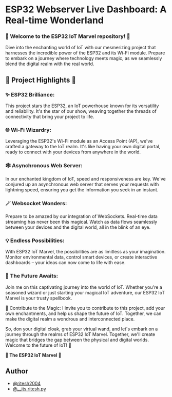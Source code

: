 
# ESP32 Webserver Live Dashboard: A Real-time Wonderland

### 🌟 Welcome to the ESP32 IoT Marvel repository! 🌟

Dive into the enchanting world of IoT with our mesmerizing project that harnesses the incredible power of the ESP32 and its Wi-Fi module. Prepare to embark on a journey where technology meets magic, as we seamlessly blend the digital realm with the real world.


## 🚀 Project Highlights 🚀

### ✨ ESP32 Brilliance: 
This project stars the ESP32, an IoT powerhouse known for its versatility and reliability. It's the star of our show, weaving together the threads of connectivity that bring your project to life.

### 🌐 Wi-Fi Wizardry: 
Leveraging the ESP32's Wi-Fi module as an Access Point (AP), we've crafted a gateway to the IoT realm. It's like having your own digital portal, ready to connect with your devices from anywhere in the world.

### 🕸️ Asynchronous Web Server: 
In our enchanted kingdom of IoT, speed and responsiveness are key. We've conjured up an asynchronous web server that serves your requests with lightning speed, ensuring you get the information you seek in an instant.

### 🪄 Websocket Wonders: 
Prepare to be amazed by our integration of WebSockets. Real-time data streaming has never been this magical. Watch as data flows seamlessly between your devices and the digital world, all in the blink of an eye.

### 💡 Endless Possibilities: 
With ESP32 IoT Marvel, the possibilities are as limitless as your imagination. Monitor environmental data, control smart devices, or create interactive dashboards – your ideas can now come to life with ease.

### 🌈 The Future Awaits: 
Join me on this captivating journey into the world of IoT. Whether you're a seasoned wizard or just starting your magical IoT adventure, our ESP32 IoT Marvel is your trusty spellbook.

🌌 Contribute to the Magic: I invite you to contribute to this project, add your own enchantments, and help us shape the future of IoT. Together, we can make the digital realm a wondrous and interconnected place.

So, don your digital cloak, grab your virtual wand, and let's embark on a journey through the realms of ESP32 IoT Marvel. Together, we'll create magic that bridges the gap between the physical and digital worlds. Welcome to the future of IoT! 🌠

**🌟 The ESP32 IoT Marvel 🌟**
## Author

- [@ritesh2004](https://www.github.com/ritesh2004)
- [@__its.ritesh.py](https://www.instagram.com/__its.ritesh.py/)

